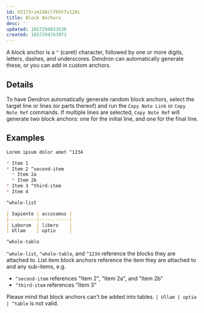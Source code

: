 ```yaml
---
id: h5173rzm248clfhht7v128c
title: Block Anchors
desc: ''
updated: 1657294831636
created: 1657294763971
---
```


A block anchor is a `^` (caret) character, followed by one or more digits, letters, dashes, and underscores. Dendron can automatically generate these, or you can add in custom anchors.

## Details
To have Dendron automatically generate random block anchors, select the target line or lines (or parts thereof) and run the `Copy Note Link` or `Copy Note Ref` commands. If multiple lines are selected, `Copy Note Ref` will generate two block anchors: one for the initial line, and one for the final line.

## Examples
```md
Lorem ipsum dolor amet ^1234

* Item 1
* Item 2 ^second-item
  * Item 2a
  * Item 2b
* Item 3 ^third-item
* Item 4

^whole-list

| Sapiente | accusamus |
|----------|-----------|
| Laborum  | libero    |
| Ullam    | optio     |

^whole-table
```

`^whole-list`, `^whole-table`, and `^1234` reference the blocks they are attached to. List item block anchors reference the item they are attached to and any sub-items, e.g.

- `^second-item` references "Item 2", "Item 2a", and "Item 2b"
- `^third-item` references "Item 3"

Please mind that block anchors can't be added into tables.
`| Ullam | optio | ^table` is not valid.